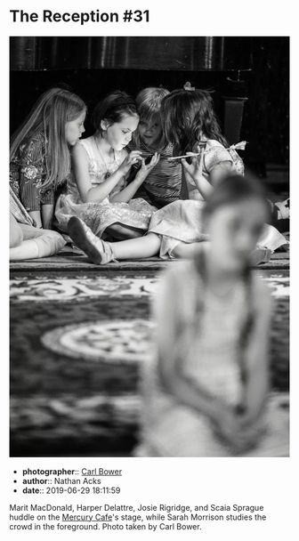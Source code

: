 # The Reception \#31

![Marit MacDonald, Harper Delattre, Josie Rigridge, and Scaia Sprague huddle on the Mercury Cafe's stage](assets/2019-06-29-set-3-the-reception-31.webp)

* **photographer**:: [Carl Bower](https://carlbowerphotos.com)  
* **author**:: Nathan Acks  
* **date**:: 2019-06-29 18:11:59

Marit MacDonald, Harper Delattre, Josie Rigridge, and Scaia Sprague huddle on the [Mercury Cafe](http://mercurycafe.com)'s stage, while Sarah Morrison studies the crowd in the foreground. Photo taken by Carl Bower.
